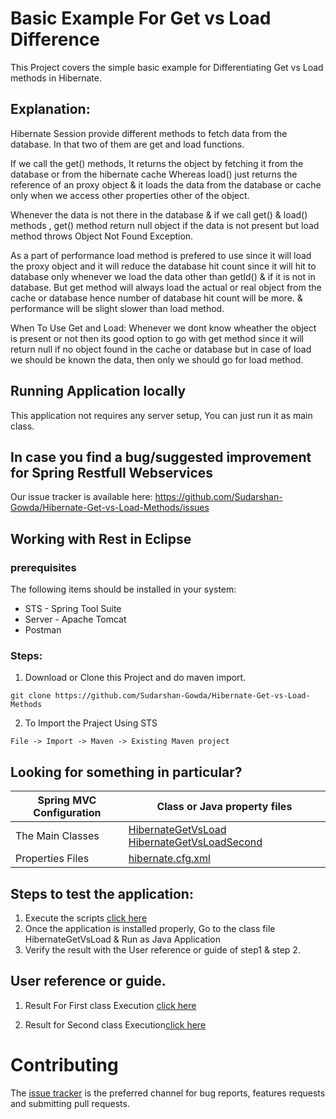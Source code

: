 
# Basic Example For Get vs Load Difference
This Project covers the simple basic example for Differentiating Get vs Load methods in Hibernate.

## Explanation:
Hibernate Session provide different methods to fetch data from the database. In that two of them are get and load functions.

If we call the get() methods, It returns  the object by fetching it from the database or from the hibernate cache
Whereas load() just returns the reference of an proxy object & it loads the data from the database or cache only when we access other properties other of the object.

Whenever the data is not there in the database & if we call get() & load() methods , get() method return null object if the data is not present but load method throws Object Not Found Exception.

As a part of performance load method is prefered to use since it will load the proxy object and it will reduce the database hit count since it will hit to database only whenever we load the data other than getId() & if it is not in database.
But get method will always load the actual or real object from the cache or database hence number of database hit count will be more. & performance will be slight slower than load method.

When To Use Get and Load:
Whenever we dont know wheather the object is present or not then its good option to go with get method since it will return null if no object found in the cache or database
but in case of load we should be known the data, then only we should go for load method.

## Running Application locally

This application not requires any server setup, You can just run it as main class.


## In case you find a bug/suggested improvement for Spring Restfull Webservices
Our issue tracker is available here: https://github.com/Sudarshan-Gowda/Hibernate-Get-vs-Load-Methods/issues


## Working with Rest in Eclipse

### prerequisites
The following items should be installed in your system:
* STS - Spring Tool Suite
* Server - Apache Tomcat
* Postman

### Steps:

1) Download or Clone this Project and do maven import.
```
git clone https://github.com/Sudarshan-Gowda/Hibernate-Get-vs-Load-Methods
```
2) To Import the Praject Using STS
```
File -> Import -> Maven -> Existing Maven project
```


## Looking for something in particular?

|Spring MVC Configuration | Class or Java property files  |
|--------------------------|---|
|The Main Classes | [HibernateGetVsLoad](https://github.com/Sudarshan-Gowda/Hibernate-Get-vs-Load-Methods/blob/master/src/main/java/com/star/sud/test/HibernateGetVsLoad.java)  [HibernateGetVsLoadSecond](https://github.com/Sudarshan-Gowda/Hibernate-Get-vs-Load-Methods/blob/master/src/main/java/com/star/sud/test/HibernateGetVsLoadSecond.java) |
|Properties Files | [hibernate.cfg.xml](https://github.com/Sudarshan-Gowda/Hibernate-Get-vs-Load-Methods/blob/master/src/main/resources/hibernate.cfg.xml) |


## Steps to test the application:

1) Execute the scripts [click here](https://github.com/Sudarshan-Gowda/Hibernate-Get-vs-Load-Methods/blob/master/src/main/resources/scripts.sql)
2) Once the application is installed properly, Go to the class file HibernateGetVsLoad & Run as Java Application
3) Verify the result with the User reference or guide of step1 & step 2.  
   
## User reference or guide.

1. Result For First class Execution [click here](https://github.com/Sudarshan-Gowda/Hibernate-Get-vs-Load-Methods/blob/master/docs/picture1.png)

2. Result for Second class Execution[click here](https://github.com/Sudarshan-Gowda/Hibernate-Get-vs-Load-Methods/blob/master/docs/picture2.png)
 
# Contributing

The [issue tracker](https://github.com/Sudarshan-Gowda/Hibernate-Get-vs-Load-Methods/issues) is the preferred channel for bug reports, features requests and submitting pull requests.

